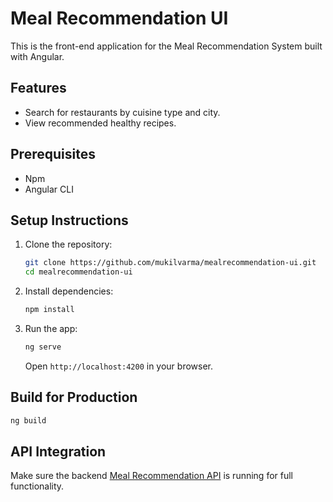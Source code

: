 
# Meal Recommendation UI

This is the front-end application for the Meal Recommendation System built with Angular.

## Features
- Search for restaurants by cuisine type and city.
- View recommended healthy recipes.

## Prerequisites
- Npm
- Angular CLI

## Setup Instructions

1. Clone the repository:
   ```bash
   git clone https://github.com/mukilvarma/mealrecommendation-ui.git
   cd mealrecommendation-ui
   ```

2. Install dependencies:
   ```bash
   npm install
   ```

3. Run the app:
   ```bash
   ng serve
   ```
   Open `http://localhost:4200` in your browser.

## Build for Production
```bash
ng build
```

## API Integration
Make sure the backend [Meal Recommendation API](https://github.com/mukilvarma/mealrecommendation) is running for full functionality.
